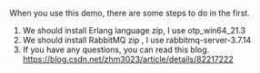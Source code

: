 When you use this demo, there are some steps to do in the first.
1. We should install Erlang language zip, I use otp_win64_21.3
2. We should install RabbitMQ zip , I use rabbitmq-server-3.7.14
3. If you have any questions, you can read this blog.
 https://blog.csdn.net/zhm3023/article/details/82217222